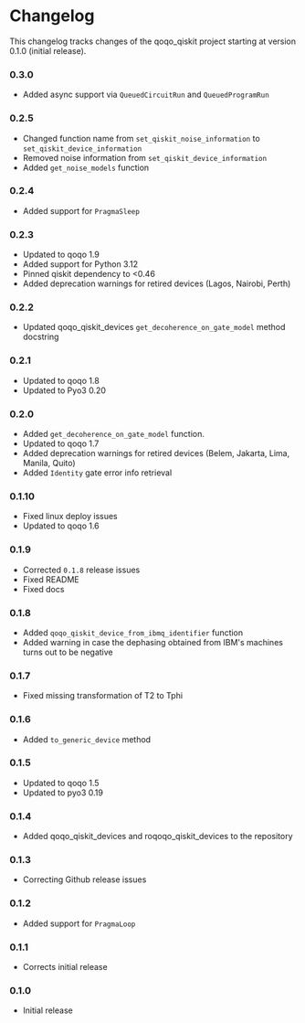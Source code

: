 # Changelog

This changelog tracks changes of the qoqo_qiskit project starting at version 0.1.0 (initial release).

### 0.3.0

* Added async support via `QueuedCircuitRun` and `QueuedProgramRun`

### 0.2.5

* Changed function name from `set_qiskit_noise_information` to `set_qiskit_device_information`
* Removed noise information from `set_qiskit_device_information`
* Added `get_noise_models` function

### 0.2.4

* Added support for `PragmaSleep`

### 0.2.3

* Updated to qoqo 1.9
* Added support for Python 3.12
* Pinned qiskit dependency to <0.46
* Added deprecation warnings for retired devices (Lagos, Nairobi, Perth)

### 0.2.2

* Updated qoqo_qiskit_devices `get_decoherence_on_gate_model` method docstring

### 0.2.1

* Updated to qoqo 1.8
* Updated to Pyo3 0.20

### 0.2.0

* Added `get_decoherence_on_gate_model` function.
* Updated to qoqo 1.7
* Added deprecation warnings for retired devices (Belem, Jakarta, Lima, Manila, Quito)
* Added `Identity` gate error info retrieval

### 0.1.10

* Fixed linux deploy issues
* Updated to qoqo 1.6

### 0.1.9

* Corrected `0.1.8` release issues
* Fixed README
* Fixed docs

### 0.1.8

* Added `qoqo_qiskit_device_from_ibmq_identifier` function
* Added warning in case the dephasing obtained from IBM's machines turns out to be negative

### 0.1.7

* Fixed missing transformation of T2 to Tphi

### 0.1.6

* Added `to_generic_device` method

### 0.1.5

* Updated to qoqo 1.5
* Updated to pyo3 0.19

### 0.1.4

* Added qoqo_qiskit_devices and roqoqo_qiskit_devices to the repository

### 0.1.3

* Correcting Github release issues

### 0.1.2

* Added support for `PragmaLoop`

### 0.1.1

* Corrects initial release

### 0.1.0

* Initial release